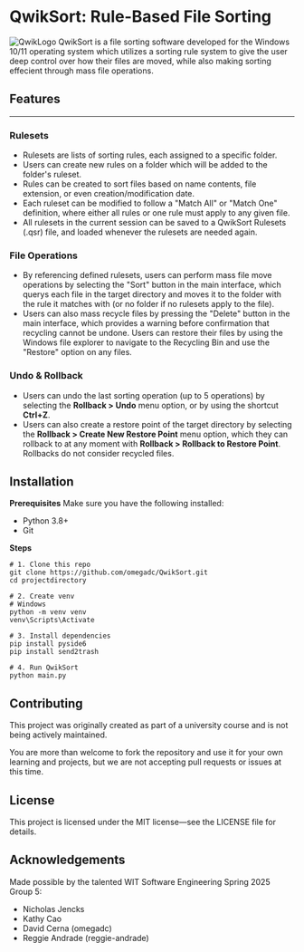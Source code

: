# QwikSort: Rule-Based File Sorting
![QwikLogo](https://github.com/user-attachments/assets/fd9a0640-dd28-4dc4-a4af-3d903cfec13e)
QwikSort is a file sorting software developed for the Windows 10/11 operating system which utilizes a sorting rule system to give the user deep control over how their files are moved, while also making sorting effecient through mass file operations.

## Features
---
### Rulesets
- Rulesets are lists of sorting rules, each assigned to a specific folder.
- Users can create new rules on a folder which will be added to the folder's ruleset.
- Rules can be created to sort files based on name contents, file extension, or even creation/modification date.
- Each ruleset can be modified to follow a "Match All" or "Match One" definition, where either all rules or one rule must apply to any given file.
- All rulesets in the current session can be saved to a QwikSort Rulesets (.qsr) file, and loaded whenever the rulesets are needed again.
### File Operations
- By referencing defined rulesets, users can perform mass file move operations by selecting the "Sort" button in the main interface, which querys each file in the target directory and moves it to the folder with the rule it matches with (or no folder if no rulesets apply to the file).
- Users can also mass recycle files by pressing the "Delete" button in the main interface, which provides a warning before confirmation that recycling cannot be undone. Users can restore their files by using the Windows file explorer to navigate to the Recycling Bin and use the "Restore" option on any files.
### Undo & Rollback
- Users can undo the last sorting operation (up to 5 operations) by selecting the **Rollback > Undo** menu option, or by using the shortcut **Ctrl+Z**.
- Users can also create a restore point of the target directory by selecting the **Rollback > Create New Restore Point** menu option, which they can rollback to at any moment with **Rollback > Rollback to Restore Point**. Rollbacks do not consider recycled files.

## Installation
**Prerequisites**
Make sure you have the following installed:
- Python 3.8+
- Git

**Steps**
```
# 1. Clone this repo
git clone https://github.com/omegadc/QwikSort.git
cd projectdirectory

# 2. Create venv
# Windows
python -m venv venv
venv\Scripts\Activate

# 3. Install dependencies
pip install pyside6
pip install send2trash

# 4. Run QwikSort
python main.py
```

## Contributing
This project was originally created as part of a university course and is not being actively maintained.

You are more than welcome to fork the repository and use it for your own learning and projects, but we are not accepting pull requests or issues at this time.

## License
This project is licensed under the MIT license—see the LICENSE file for details.

## Acknowledgements
Made possible by the talented WIT Software Engineering Spring 2025 Group 5:
- Nicholas Jencks
- Kathy Cao
- David Cerna (omegadc)
- Reggie Andrade (reggie-andrade)
